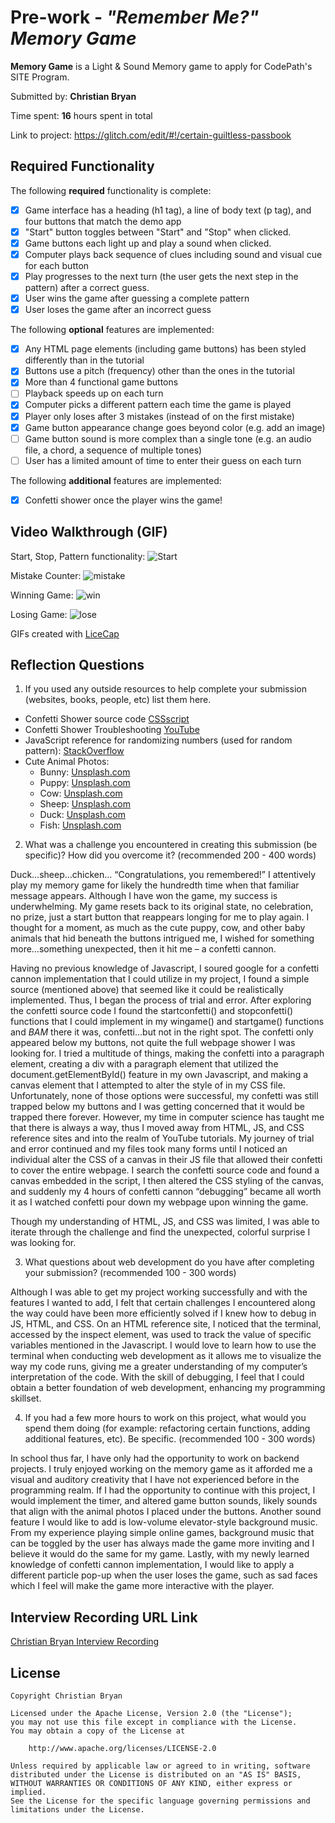 # Pre-work - *"Remember Me?" Memory Game*

**Memory Game** is a Light & Sound Memory game to apply for CodePath's SITE Program. 

Submitted by: **Christian Bryan**

Time spent: **16** hours spent in total

Link to project: https://glitch.com/edit/#!/certain-guiltless-passbook

## Required Functionality

The following **required** functionality is complete:

* [x] Game interface has a heading (h1 tag), a line of body text (p tag), and four buttons that match the demo app
* [x] "Start" button toggles between "Start" and "Stop" when clicked. 
* [x] Game buttons each light up and play a sound when clicked. 
* [x] Computer plays back sequence of clues including sound and visual cue for each button
* [x] Play progresses to the next turn (the user gets the next step in the pattern) after a correct guess. 
* [x] User wins the game after guessing a complete pattern
* [x] User loses the game after an incorrect guess

The following **optional** features are implemented:

* [x] Any HTML page elements (including game buttons) has been styled differently than in the tutorial
* [x] Buttons use a pitch (frequency) other than the ones in the tutorial
* [x] More than 4 functional game buttons
* [ ] Playback speeds up on each turn
* [x] Computer picks a different pattern each time the game is played
* [x] Player only loses after 3 mistakes (instead of on the first mistake)
* [x] Game button appearance change goes beyond color (e.g. add an image)
* [ ] Game button sound is more complex than a single tone (e.g. an audio file, a chord, a sequence of multiple tones)
* [ ] User has a limited amount of time to enter their guess on each turn

The following **additional** features are implemented:
* [x] Confetti shower once the player wins the game!

## Video Walkthrough (GIF)

Start, Stop, Pattern functionality:
![Start](https://user-images.githubusercontent.com/77913247/164305948-b00b021b-4545-4793-8a22-2a583543e07d.gif)

Mistake Counter:
![mistake](https://user-images.githubusercontent.com/77913247/164305987-8259770f-759a-4d06-af1c-fd6d721ec4c3.gif)

Winning Game:
![win](https://user-images.githubusercontent.com/77913247/164306019-89f30cfa-fbe0-4807-8970-e12c13301390.gif)

Losing Game:
![lose](https://user-images.githubusercontent.com/77913247/164306041-8d144e60-3da2-4f5f-8b57-1d76fd3de0c2.gif)

GIFs created with [LiceCap](https://www.cockos.com/licecap/)

## Reflection Questions
1. If you used any outside resources to help complete your submission (websites, books, people, etc) list them here. 
* Confetti Shower source code [CSSscript](https://www.cssscript.com/confetti-falling-animation/)
* Confetti Shower Troubleshooting [YouTube](https://youtu.be/D8D9AvsowbY)
* JavaScript reference for randomizing numbers (used for random pattern): [StackOverflow](https://stackoverflow.com/questions/4959975/generate-random-number-between-two-numbers-in-javascript)
* Cute Animal Photos: 
  * Bunny: [Unsplash.com](https://unsplash.com/photos/S0aPskfdJGY)
  * Puppy: [Unsplash.com](https://unsplash.com/photos/z_U6bPp_Rjg)
  * Cow: [Unsplash.com](https://unsplash.com/photos/VW-Cu5FJjSM)
  * Sheep: [Unsplash.com](https://unsplash.com/photos/1j9Yrl0nW10) 
  * Duck: [Unsplash.com](https://unsplash.com/photos/J0UeiNjSkxc)
  * Fish: [Unsplash.com](https://unsplash.com/photos/VyFdgN2UYeU)

2. What was a challenge you encountered in creating this submission (be specific)? How did you overcome it? (recommended 200 - 400 words) 

Duck…sheep…chicken… “Congratulations, you remembered!” I attentively play my memory game for likely the hundredth time when that familiar message appears. Although I have won the game, my success is underwhelming. My game resets back to its original state, no celebration, no prize, just a start button that reappears longing for me to play again. I thought for a moment, as much as the cute puppy, cow, and other baby animals that hid beneath the buttons intrigued me, I wished for something more…something unexpected, then it hit me – a confetti cannon. 

Having no previous knowledge of Javascript, I soured google for a confetti cannon implementation that I could utilize in my project, I found a simple source (mentioned above) that seemed like it could be realistically implemented. Thus, I began the process of trial and error. After exploring the confetti source code I found the startconfetti() and stopconfetti() functions that I could implement in my wingame() and startgame() functions and *BAM* there it was, confetti…but not in the right spot. The confetti only appeared below my buttons, not quite the full webpage shower I was looking for. I tried a multitude of things, making the confetti into a paragraph element, creating a div with a paragraph element that utilized the document.getElementById() feature in my own Javascript, and making a canvas element that I attempted to alter the style of in my CSS file. Unfortunately, none of those options were successful, my confetti was still trapped below my buttons and I was getting concerned that it would be trapped there forever. However, my time in computer science has taught me that there is always a way, thus I moved away from HTML, JS, and CSS reference sites and into the realm of YouTube tutorials. My journey of trial and error continued and my files took many forms until I noticed an individual alter the CSS of a canvas in their JS file that allowed their confetti to cover the entire webpage. I search the confetti source code and found a canvas embedded in the script, I then altered the CSS styling of the canvas, and suddenly my 4 hours of confetti cannon “debugging” became all worth it as I watched confetti pour down my webpage upon winning the game. 

Though my understanding of HTML, JS, and CSS was limited, I was able to iterate through the challenge and find the unexpected, colorful surprise I was looking for. 


3. What questions about web development do you have after completing your submission? (recommended 100 - 300 words) 

Although I was able to get my project working successfully and with the features I wanted to add, I felt that certain challenges I encountered along the way could have been more efficiently solved if I knew how to debug in JS, HTML, and CSS. On an HTML reference site, I noticed that the terminal, accessed by the inspect element, was used to track the value of specific variables mentioned in the Javascript. I would love to learn how to use the terminal when conducting web development as it allows me to visualize the way my code runs, giving me a greater understanding of my computer’s interpretation of the code. With the skill of debugging, I feel that I could obtain a better foundation of web development, enhancing my programming skillset. 

4. If you had a few more hours to work on this project, what would you spend them doing (for example: refactoring certain functions, adding additional features, etc). Be specific. (recommended 100 - 300 words) 

In school thus far, I have only had the opportunity to work on backend projects. I truly enjoyed working on the memory game as it afforded me a visual and auditory creativity that I have not experienced before in the programming realm. If I had the opportunity to continue with this project, I would implement the timer, and altered game button sounds, likely sounds that align with the animal photos I placed under the buttons. Another sound feature I would like to add is low-volume elevator-style background music. From my experience playing simple online games, background music that can be toggled by the user has always made the game more inviting and I believe it would do the same for my game. Lastly, with my newly learned knowledge of confetti cannon implementation, I would like to apply a different particle pop-up when the user loses the game, such as sad faces which I feel will make the game more interactive with the player. 



## Interview Recording URL Link

[Christian Bryan Interview Recording](https://usc.zoom.us/rec/share/AVHwqpR6C2VgcHSWgWngNDbU5L9wLv_ZPG39y9WH4xI3oSh_bnNrhUFDct5GeC3g.WrBup0rZNDKfLsaV?startTime=1650578443000)


## License

    Copyright Christian Bryan

    Licensed under the Apache License, Version 2.0 (the "License");
    you may not use this file except in compliance with the License.
    You may obtain a copy of the License at

        http://www.apache.org/licenses/LICENSE-2.0

    Unless required by applicable law or agreed to in writing, software
    distributed under the License is distributed on an "AS IS" BASIS,
    WITHOUT WARRANTIES OR CONDITIONS OF ANY KIND, either express or implied.
    See the License for the specific language governing permissions and
    limitations under the License.
